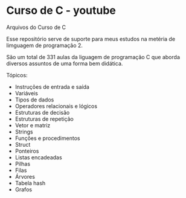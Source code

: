 # Curso de C - youtube

Arquivos do Curso de C

Esse repositório serve de suporte para meus estudos na metéria de limguagem de programação 2.

São um total de 331 aulas da liguagem de programação C
que aborda diversos assuntos de uma forma bem didática.

Tópicos:

- Instruções de entrada e saída
- Variáveis
- Tipos de dados
- Operadores relacionais e lógicos
- Estruturas de decisão
- Estruturas de repetição
- Vetor e matriz
- Strings
- Funções e procedimentos
- Struct
- Ponteiros
- Listas encadeadas
- Pilhas
- Filas
- Árvores
- Tabela hash
- Grafos
